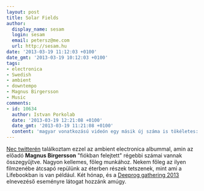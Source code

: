 ```yaml
---
layout: post
title: Solar Fields
author:
  display_name: sesam
  login: sesam
  email: petersz@me.com
  url: http://sesam.hu
date: '2013-03-19 11:12:03 +0100'
date_gmt: '2013-03-19 10:12:03 +0100'
tags:
- electronica
- Swedish
- ambient
- downtempo
- Magnus Birgersson
- Music
comments:
- id: 10634
  author: Istvan Porkolab
  date: '2013-03-19 12:21:08 +0100'
  date_gmt: '2013-03-19 11:21:08 +0100'
  content: 'magyar vonatkozású videón egy másik új száma is tökéletes: http://www.youtube.com/watch?v=4HIOOkVVXkY'
---
```


[Nec twitterén](https://twitter.com/_Nec/status/313931410564055040) találkoztam ezzel az ambient electronica albummal, amin az előadó **Magnus Birgersson** "fiókban felejtett" régebbi számai vannak összegyűjtve. Nagyon kellemes, főleg munkához. Nekem főleg az ilyen filmzenébe átcsapó repülünk az éterben részek tetszenek, mint ami a Lifebookban is van például. Két hónap, és a [Deeprog gathering 2013](http://www.last.fm/festival/3497961+Deeprog+gathering+2013) elnevezéső eseményre látogat hozzánk amúgy.
